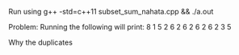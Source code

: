 Run using
g++ -std=c++11 subset_sum_nahata.cpp && ./a.out

Problem:
Running the following will print:
8
1 5 2
6 2
6 2
6 2
6 2
3 5

Why the duplicates
